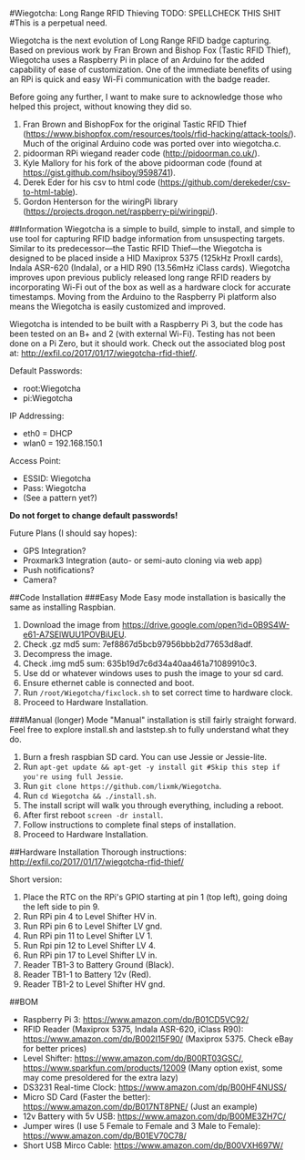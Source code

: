 #Wiegotcha: Long Range RFID Thieving
TODO: SPELLCHECK THIS SHIT #This is a perpetual need.
  
Wiegotcha is the next evolution of Long Range RFID badge capturing. Based on previous work by Fran Brown and Bishop Fox (Tastic RFID Thief), Wiegotcha uses a Raspberry Pi in place of an Arduino for the added capability of ease of customization. One of the immediate benefits of using an RPi is quick and easy Wi-Fi communication with the badge reader.
  
Before going any further, I want to make sure to acknowledge those who helped this project, without knowing they did so.
1. Fran Brown and BishopFox for the original Tastic RFID Thief (https://www.bishopfox.com/resources/tools/rfid-hacking/attack-tools/). Much of the original Arduino code was ported over into wiegotcha.c.
2. pidoorman RPi wiegand reader code (http://pidoorman.co.uk/).
3. Kyle Mallory for his fork of the above pidoorman code (found at https://gist.github.com/hsiboy/9598741).
4. Derek Eder for his csv to html code (https://github.com/derekeder/csv-to-html-table).
5. Gordon Henterson for the wiringPi library (https://projects.drogon.net/raspberry-pi/wiringpi/).
  
##Information
Wiegotcha is a simple to build, simple to install, and simple to use tool for capturing RFID badge information from unsuspecting targets. Similar to its predecessor—the Tastic RFID Thief—the Wiegotcha is designed to be placed inside a HID Maxiprox 5375 (125kHz ProxII cards), Indala ASR-620 (Indala), or a HID R90 (13.56mHz iClass cards). Wiegotcha improves upon previous publicly released long range RFID readers by incorporating Wi-Fi out of the box as well as a hardware clock for accurate timestamps. Moving from the Arduino to the Raspberry Pi platform also means the Wiegotcha is easily customized and improved.
  
Wiegotcha is intended to be built with a Raspberry Pi 3, but the code has been tested on an B+ and 2 (with external Wi-Fi). Testing has not been done on a Pi Zero, but it should work. Check out the associated blog post at: http://exfil.co/2017/01/17/wiegotcha-rfid-thief/.
  
Default Passwords:  
* root:Wiegotcha  
* pi:Wiegotcha  
  
IP Addressing:  
* eth0 = DHCP  
* wlan0 = 192.168.150.1  
  
Access Point:  
* ESSID: Wiegotcha  
* Pass: Wiegotcha  
* (See a pattern yet?)  
  
**Do not forget to change default passwords!**  
  
Future Plans (I should say hopes):  
* GPS Integration?  
* Proxmark3 Integration (auto- or semi-auto cloning via web app)  
* Push notifications?  
* Camera?    
  
##Code Installation
###Easy Mode
Easy mode installation is basically the same as installing Raspbian.
1. Download the image from https://drive.google.com/open?id=0B9S4W-e61-A7SElWUU1POVBiUEU.
2. Check .gz md5 sum: 7ef8867d5bcb97956bbb2d77653d8adf.
3. Decompress the image.
4. Check .img md5 sum: 635b19d7c6d34a40aa461a71089910c3.
5. Use dd or whatever windows uses to push the image to your sd card.
6. Ensure ethernet cable is connected and boot.
7. Run `/root/Wiegotcha/fixclock.sh` to set correct time to hardware clock.
8. Proceed to Hardware Installation.
  
###Manual (longer) Mode
"Manual" installation is still fairly straight forward. Feel free to explore install.sh and laststep.sh to fully understand what they do.
1. Burn a fresh raspbian SD card. You can use Jessie or Jessie-lite.
2. Run `apt-get update && apt-get -y install git #Skip this step if you're using full Jessie`.
3. Run `git clone https://github.com/lixmk/Wiegotcha`.
4. Run `cd Wiegotcha && ./install.sh`.
5. The install script will walk you through everything, including a reboot. 
6. After first reboot `screen -dr install`.
7. Follow instructions to complete final steps of installation.
8. Proceed to Hardware Installation.
  
##Hardware Installation
Thorough instructions: http://exfil.co/2017/01/17/wiegotcha-rfid-thief/

Short version:
1. Place the RTC on the RPi's GPIO starting at pin 1 (top left), going doing the left side to pin 9.  
2. Run RPi pin 4 to Level Shifter HV in.
3. Run RPi pin 6 to Level Shifter LV gnd.
4. Run RPi pin 11 to Level Shifter LV 1.
5. Run Rpi pin 12 to Level Shifter LV 4.
6. Run RPi pin 17 to Level Shifter LV in.
7. Reader TB1-3 to Battery Ground (Black).
8. Reader TB1-1 to Battery 12v (Red).
9. Reader TB1-2 to Level Shifter HV gnd.


##BOM
* Raspberry Pi 3: https://www.amazon.com/dp/B01CD5VC92/
* RFID Reader (Maxiprox 5375, Indala ASR-620, iClass R90): https://www.amazon.com/dp/B002I15F90/ (Maxiprox 5375. Check eBay for better prices)
* Level Shifter: https://www.amazon.com/dp/B00RT03GSC/, https://www.sparkfun.com/products/12009 (Many option exist, some may come presoldered for the extra lazy)
* DS3231 Real-time Clock: https://www.amazon.com/dp/B00HF4NUSS/
* Micro SD Card (Faster the better): https://www.amazon.com/dp/B017NT8PNE/ (Just an example)
* 12v Battery with 5v USB: https://www.amazon.com/dp/B00ME3ZH7C/
* Jumper wires (I use 5 Female to Female and 3 Male to Female): https://www.amazon.com/dp/B01EV70C78/
* Short USB Mirco Cable: https://www.amazon.com/dp/B00VXH697W/

